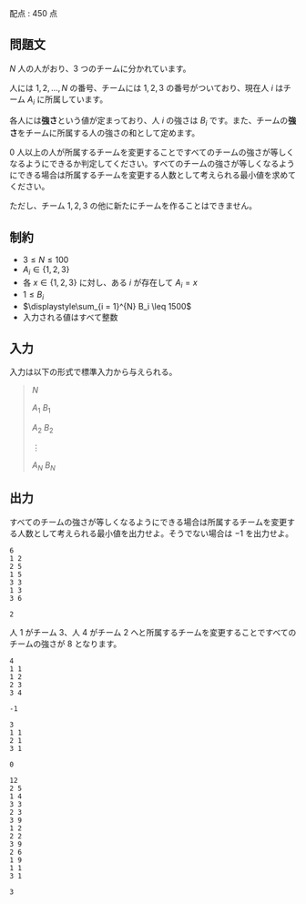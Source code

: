 配点 : $450$ 点

## 問題文

$N$ 人の人がおり、$3$ つのチームに分かれています。

人には $1, 2, \ldots, N$ の番号、チームには $1, 2, 3$ の番号がついており、現在人 $i$ はチーム $A_i$ に所属しています。

各人には**強さ**という値が定まっており、人 $i$ の強さは $B_i$ です。また、チームの**強さ**をチームに所属する人の強さの和として定めます。

$0$ 人以上の人が所属するチームを変更することですべてのチームの強さが等しくなるようにできるか判定してください。すべてのチームの強さが等しくなるようにできる場合は所属するチームを変更する人数として考えられる最小値を求めてください。

ただし、チーム $1, 2, 3$ の他に新たにチームを作ることはできません。

## 制約

- $3 \leq N \leq 100$
- $A_i \in \lbrace 1, 2, 3 \rbrace$
- 各 $x \in \lbrace 1, 2, 3 \rbrace$ に対し、ある $i$ が存在して $A_i = x$
- $1 \leq B_i$
- $\displaystyle\sum_{i = 1}^{N} B_i \leq 1500$
- 入力される値はすべて整数

## 入力

入力は以下の形式で標準入力から与えられる。

> $N$
> 
> $A_1$ $B_1$
> 
> $A_2$ $B_2$
> 
> $\vdots$
> 
> $A_N$ $B_N$

## 出力

すべてのチームの強さが等しくなるようにできる場合は所属するチームを変更する人数として考えられる最小値を出力せよ。そうでない場合は $-1$ を出力せよ。

```input1
6
1 2
2 5
1 5
3 3
1 3
3 6
```

```output1
2
```

人 $1$ がチーム $3$、人 $4$ がチーム $2$ へと所属するチームを変更することですべてのチームの強さが $8$ となります。

```input2
4
1 1
1 2
2 3
3 4
```

```output2
-1
```

```input3
3
1 1
2 1
3 1
```

```output3
0
```

```input4
12
2 5
1 4
3 3
2 3
3 9
1 2
2 2
3 9
2 6
1 9
1 1
3 1
```

```output4
3
```